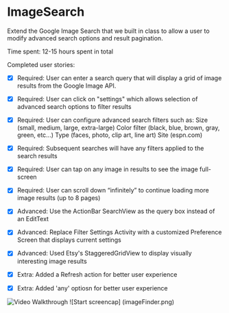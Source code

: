 ImageSearch
===========


Extend the Google Image Search that we built in class to allow a user to modify advanced search options and result pagination.

Time spent: 12-15 hours spent in total

Completed user stories:

 * [x] Required: User can enter a search query that will display a grid of image results from the Google Image API.
 * [x] Required: User can click on "settings" which allows selection of advanced search options to filter results
 * [x] Required: User can configure advanced search filters such as:
                 Size (small, medium, large, extra-large)
                 Color filter (black, blue, brown, gray, green, etc...)
                 Type (faces, photo, clip art, line art)
                 Site (espn.com)
 * [x] Required: Subsequent searches will have any filters applied to the search results
 * [x] Required: User can tap on any image in results to see the image full-screen
 * [x] Required: User can scroll down “infinitely” to continue loading more image results (up to 8 pages)

 * [x] Advanced: Use the ActionBar SearchView as the query box instead of an EditText
 * [x] Advanced: Replace Filter Settings Activity with a customized Preference Screen that displays current settings
 * [x] Advanced: Used Etsy's StaggeredGridView to display visually interesting image results
 * [x] Extra: Added a Refresh action for better user experience
 * [x] Extra: Added 'any' optiosn for better user experience

![Video Walkthrough](ImageSearch2.gif)
![Start screencap] (imageFinder.png)


